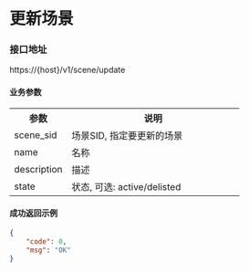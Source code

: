 # 更新场景

### 接口地址

https://{host}/v1/scene/update

#### 业务参数
<table width="100%">
    <tr>
      <th width="25%">参数</th>
      <th>说明</th>
    </tr>
    <tr>
      <td>scene_sid</td>
      <td>场景SID, 指定要更新的场景</td>
    </tr>
    <tr>
      <td>name</td>
      <td>名称</td>
    </tr>
    <tr>
      <td>description</td>
      <td>描述</td>
    </tr>
    <tr>
      <td>state</td>
      <td>状态, 可选: active/delisted</td>
    </tr>
</table>

#### 成功返回示例

```json
{
    "code": 0,
    "msg": "OK"
}
```

